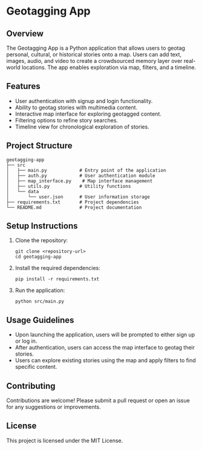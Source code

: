 # Geotagging App

## Overview
The Geotagging App is a Python application that allows users to geotag personal, cultural, or historical stories onto a map. Users can add text, images, audio, and video to create a crowdsourced memory layer over real-world locations. The app enables exploration via map, filters, and a timeline.

## Features
- User authentication with signup and login functionality.
- Ability to geotag stories with multimedia content.
- Interactive map interface for exploring geotagged content.
- Filtering options to refine story searches.
- Timeline view for chronological exploration of stories.

## Project Structure
```
geotagging-app
├── src
│   ├── main.py            # Entry point of the application
│   ├── auth.py            # User authentication module
│   ├── map_interface.py    # Map interface management
│   ├── utils.py           # Utility functions
│   └── data
│       └── user.json      # User information storage
├── requirements.txt       # Project dependencies
└── README.md              # Project documentation
```

## Setup Instructions
1. Clone the repository:
   ```
   git clone <repository-url>
   cd geotagging-app
   ```

2. Install the required dependencies:
   ```
   pip install -r requirements.txt
   ```

3. Run the application:
   ```
   python src/main.py
   ```

## Usage Guidelines
- Upon launching the application, users will be prompted to either sign up or log in.
- After authentication, users can access the map interface to geotag their stories.
- Users can explore existing stories using the map and apply filters to find specific content.

## Contributing
Contributions are welcome! Please submit a pull request or open an issue for any suggestions or improvements.

## License
This project is licensed under the MIT License.